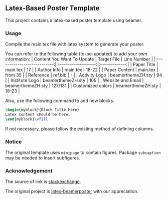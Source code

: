 ## Latex-Based Poster Template
This project contains a latex-based poster template using beamer.

### Usage
Compile the main.tex file with latex system to generate your poster.

You can refer to the following table (to-be-updated) to add your own information:
|  Content You Want To Update |     Target File     |  Line Number  |
|:---------------------------:|:-------------------:|:-------------:|
|       Paper Title           |      main.tex       |      17       |
|       Author Info           |      main.tex       |     18-22     |
|      Paper Content          |      main.tex       |    from 35    |
|      Reference              |      ref.bib        |       -       |
|      Activity  Logo         |  beamerthemeZH.sty  |      94       |
|      Institute  Logo        |  beamerthemeZH.sty  |      105      |
|      Website and Email      |  beamerthemeZH.sty  |    127/131    |
|      Customized colors      |  beamerthemeZH.sty  |     18-23     |


Also, use the following command to add new blocks.
```latex
\begin{myblock}{Block Title Here}
Latex content should be here.
\end{myblock}\vfill
```

If not necessary, please follow the existing method of defining columns.

### Notice
The original template uses `minipage` to contain figures.
Package `subcaption` may be needed to insert subfigures.


### Acknowledgement
The source of link is [stackexchange](https://tex.stackexchange.com/questions/341/how-to-create-posters-using-latex).

The original project is [latex-beamerposter](https://github.com/deselaers/latex-beamerposter) with our appreciation.